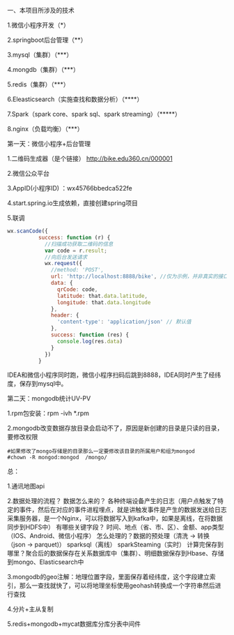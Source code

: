 一、本项目所涉及的技术

1.微信小程序开发（*）

2.springboot后台管理（**）

3.mysql（集群）（***）

4.mongdb（集群）（***）

5.redis（集群）（***）

6.Eleasticsearch（实施查找和数据分析）（****）

7.Spark（spark core、spark sql、spark streaming）（*****）

8.nginx（负载均衡）（***）



第一天：微信小程序+后台管理

1.二维码生成器（是个链接） http://bike.edu360.cn/000001 

2.微信公众平台

3.AppID(小程序ID) ：wx45766bbedca522fe 

4.start.spring.io生成依赖，直接创建spring项目

5.联调

```javascript
wx.scanCode({
          success: function (r) {
            //扫描成功获取二维码的信息
            var code = r.result;
            //向后台发送请求
            wx.request({
              //method: 'POST',
              url: 'http://localhost:8888/bike', //仅为示例，并非真实的接口地址
              data: {
                qrCode: code,
                latitude: that.data.latitude,
                longitude: that.data.longitude
              },
              header: {
                'content-type': 'application/json' // 默认值
              },
              success: function (res) {
                console.log(res.data)
              }
            })
          }
```

IDEA和微信小程序同时跑，微信小程序扫码后跳到8888，IDEA同时产生了经纬度，保存到mysql中。



第二天：mongodb统计UV-PV

1.rpm包安装：rpm -ivh *.rpm

2.mongodb改变数据存放目录会启动不了，原因是新创建的目录是只读的目录，要修改权限

```
#如果修改了mongo存储是的目录那么一定要修改该目录的所属用户和组为mongod
#chown -R mongod:mongod  /mongo/
```



总：

1.通讯地图api

2.数据处理的流程？
	数据怎么来的？ 各种终端设备产生的日志（用户点触发了特定的事件，然后在对应的事件进程埋点，就是讲触发事件是产生的数据发送给日志采集服务器，是一个Nginx，可以将数据写入到kafka中，如果是离线，在将数据同步到HDFS中）
	有哪些关键字段？ 时间、地点（省、市、区）、金额、app类型（IOS、Android、微信小程序）
	怎么处理的？数据的预处理（清洗 -> 转换（json -> parquet)） sparksql（离线） sparkSteaming（实时）
	计算完保存到哪里？聚合后的数据保存在关系数据库中（集群）、明细数据保存到Hbase、存储到mongo、Elasticsearch中

3.mongodb的geo注解：地理位置字段，里面保存着经纬度，这个字段建立索引，那么一查找就快了，可以将地理坐标使用geohash转换成一个字符串然后进行查找

4.分片+主从复制

5.redis+mongodb+mycat数据库分库分表中间件

